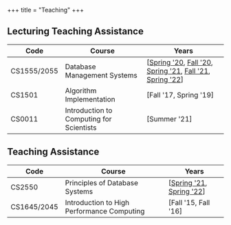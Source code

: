 +++
title = "Teaching"
+++

## Lecturing Teaching Assistance

Code        | Course                                  | Years
------------|-----------------------------------------|---------------------------------------------------------
CS1555/2055 | Database Management Systems             | [[Spring '20](https://db.cs.pitt.edu/courses/cs1555/20-2/index.html), [Fall '20](https://db.cs.pitt.edu/courses/cs1555/21-1/index.html), [Spring '21](https://db.cs.pitt.edu/courses/cs1555/21-2/index.html), [Fall '21](https://db.cs.pitt.edu/courses/cs1555/22-1/index.html), [Spring '22](https://db.cs.pitt.edu/courses/cs1555/22-2/index.html)]
CS1501      | Algorithm Implementation                | [Fall '17, Spring '19]
CS0011      | Introduction to Computing for Scientists| [Summer '21]

## Teaching Assistance

Code        | Course                                    | Years
------------|-------------------------------------------|-------------------------
CS2550      | Principles of Database Systems            | [[Spring '21](https://db.cs.pitt.edu/courses/cs2550/21-2/index.html), [Spring '22](https://db.cs.pitt.edu/courses/cs2550/22-2/index.html)]
CS1645/2045 | Introduction to High Performance Computing| [Fall '15, Fall '16]